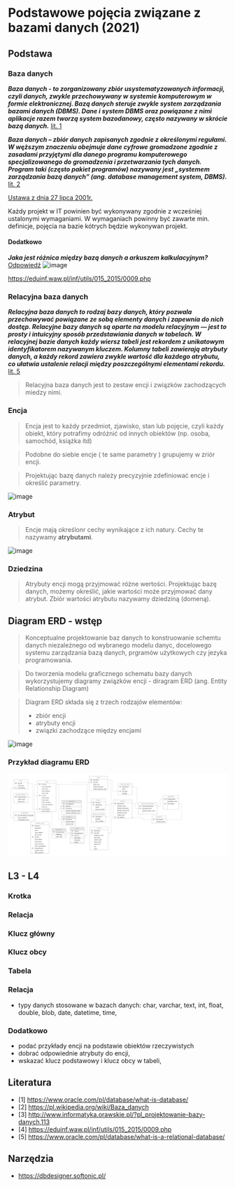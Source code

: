 # Podstawowe pojęcia związane z bazami danych (2021)

## Podstawa

### Baza danych 

***Baza danych - to zorganizowany zbiór usystematyzowanych informacji, czyli danych, zwykle przechowywany w systemie komputerowym w formie elektronicznej. Bazą danych steruje zwykle system zarządzania bazami danych (DBMS). Dane i system DBMS oraz powiązane z nimi aplikacje razem tworzą system bazodanowy, często nazywany w skrócie bazą danych.***
[lit. 1](https://www.oracle.com/pl/database/what-is-database/)

***Baza danych – zbiór danych zapisanych zgodnie z określonymi regułami. W węższym znaczeniu obejmuje dane cyfrowe gromadzone zgodnie z zasadami przyjętymi dla danego programu komputerowego specjalizowanego do gromadzenia i przetwarzania tych danych. Program taki (często pakiet programów) nazywany jest „systemem zarządzania bazą danych” (ang. database management system, DBMS).***
[lit. 2](https://pl.wikipedia.org/wiki/Baza_danych)

[Ustawa z dnia 27 lipca 2001r.](http://isap.sejm.gov.pl/isap.nsf/download.xsp/WDU20011281402/T/D20011402L.pdf)

Każdy projekt w IT powinien być wykonywany zgodnie z wcześniej ustalonymi wymaganiami. W wymaganiach powinny być zawarte min. definicje, pojęcia na bazie kótrych będzie wykonywan projekt.

#### Dodatkowo
***Jaka jest różnica między bazą danych a arkuszem kalkulacyjnym?***
[Odpowiedź](https://www.oracle.com/pl/database/what-is-database/)
![image](https://user-images.githubusercontent.com/26519123/132105452-401fa3fb-b03b-4240-bf57-ecee210c34fc.png)

https://eduinf.waw.pl/inf/utils/015_2015/0009.php

### Relacyjna baza danych

***Relacyjna baza danych to rodzaj bazy danych, który pozwala przechowywać powiązane ze sobą elementy danych i zapewnia do nich dostęp. Relacyjne bazy danych są oparte na modelu relacyjnym — jest to prosty i intuicyjny sposób przedstawiania danych w tabelach. W relacyjnej bazie danych każdy wiersz tabeli jest rekordem z unikatowym identyfikatorem nazywanym kluczem. Kolumny tabeli zawierają atrybuty danych, a każdy rekord zawiera zwykle wartość dla każdego atrybutu, co ułatwia ustalenie relacji między poszczególnymi elementami rekordu.***
[lit. 5](https://www.oracle.com/pl/database/what-is-a-relational-database/)


> Relacyjna baza danych jest to zestaw encji i związków zachodzących miedzy nimi.


### Encja

> Encja jest to każdy przedmiot, zjawisko, stan lub pojęcie, czyli każdy obiekt, który potrafimy odróżnić od innych obiektów (np. osoba, samochód, książka itd)

> Podobne do siebie encje ( te same parametry ) grupujemy w zriór encji. 

> Projektując bazę danych należy precyzyjnie zdefiniować encje i określić parametry.

![image](https://user-images.githubusercontent.com/26519123/132177912-e84d5700-56e0-4730-a83c-535730d25625.png)

### Atrybut

> Encje mają określonr cechy wynikające z ich natury. Cechy te nazywamy **atrybutami**.  

![image](https://user-images.githubusercontent.com/26519123/132178385-7a460559-f6b6-42e3-9d02-880c67980e8b.png)


### Dziedzina

> Atrybuty encji mogą przyjmować różne wertości. Projektując bazę danych, możemy określić, jakie wartości może przyjmować dany atrybut. Zbiór wartości atrybutu nazywamy dziedziną (domeną).

## Diagram ERD - wstęp

> Konceptualne projektowanie baz danych to konstruowanie schemtu danych niezależnego od wybranego modelu danyc, docelowego systemu zarządzania bazą danych, prgramów użytkowych czy jezyka programowania.

> Do tworzenia modelu graficznego schematu bazy danych wykorzystujemy diagramy związków encji - diragram ERD (ang. Entity Relationship Diagram)

> Diagram ERD składa się z trzech rodzajów elementów:
> - zbiór encji
> - atrybuty encji
> - związki zachodzące między encjami 

![image](https://user-images.githubusercontent.com/26519123/132180556-039f0428-0ad2-4c3c-a7ad-0a35f745597a.png)

### Przykład diagramu ERD

![image](database-erd-ex1.png)


## L3 - L4

### Krotka

### Relacja 

### Klucz główny 

### Klucz obcy 

### Tabela

### Relacja

- typy danych stosowane w bazach danych: char, varchar, text, int, float, double, blob, date, datetime, time,

### Dodatkowo
- podać przykłady encji na podstawie obiektów rzeczywistych
- dobrać odpowiednie atrybuty do encji,
- wskazać klucz podstawowy i klucz obcy w tabeli, 


## Literatura
- [1] https://www.oracle.com/pl/database/what-is-database/
- [2] https://pl.wikipedia.org/wiki/Baza_danych
- [3] http://www.informatyka.orawskie.pl/?pl_projektowanie-bazy-danych,113
- [4] https://eduinf.waw.pl/inf/utils/015_2015/0009.php
- [5] https://www.oracle.com/pl/database/what-is-a-relational-database/

## Narzędzia
- https://dbdesigner.softonic.pl/



